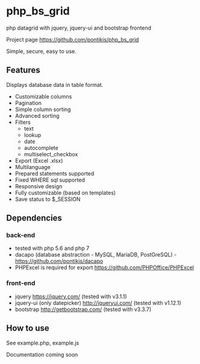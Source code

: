 # php_bs_grid
php datagrid with jquery, jquery-ui and bootstrap frontend

Project page https://github.com/pontikis/php_bs_grid

Simple, secure, easy to use.

## Features

Displays database data in table format.

* Customizable columns
* Pagination
* Simple column sorting
* Advanced sorting
* Filters 
    * text 
    * lookup 
    * date 
    * autocomplete 
    * multiselect_checkbox
* Export (Excel .xlsx)
* Multilanguage
* Prepared statements supported
* Fixed WHERE sql supported
* Responsive design
* Fully customizable (based on templates) 
* Save status to $_SESSION

## Dependencies

### back-end
* tested with php 5.6 and php 7
* dacapo (database abstraction - MySQL, MariaDB, PostGreSQL) - https://github.com/pontikis/dacapo
* PHPExcel is required for export https://github.com/PHPOffice/PHPExcel

### front-end
* jquery https://jquery.com/ (tested with v3.1.1)
* jquery-ui (only datepicker) http://jqueryui.com/ (tested with v1.12.1)
* bootstrap http://getbootstrap.com/ (tested with v3.3.7)

## How to use

See example.php, example.js

Documentation coming soon